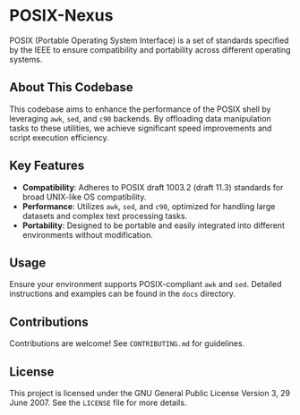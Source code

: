 # POSIX-Nexus

POSIX (Portable Operating System Interface) is a set of standards specified by the IEEE to ensure compatibility and portability across different operating systems.

## About This Codebase

This codebase aims to enhance the performance of the POSIX shell by leveraging `awk`, `sed`, and `c90` backends. By offloading data manipulation tasks to these utilities, we achieve significant speed improvements and script execution efficiency.

## Key Features

- **Compatibility**: Adheres to POSIX draft 1003.2 (draft 11.3) standards for broad UNIX-like OS compatibility.
- **Performance**: Utilizes `awk`, `sed`, and `c90`, optimized for handling large datasets and complex text processing tasks.
- **Portability**: Designed to be portable and easily integrated into different environments without modification.

## Usage

Ensure your environment supports POSIX-compliant `awk` and `sed`. Detailed instructions and examples can be found in the `docs` directory.

## Contributions

Contributions are welcome! See `CONTRIBUTING.md` for guidelines.

## License

This project is licensed under the GNU General Public License Version 3, 29 June 2007. See the `LICENSE` file for more details.
